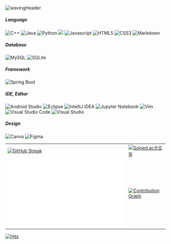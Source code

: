 <!-- temporarily disabled -->
![wavingHeader](https://capsule-render.vercel.app/api?type=waving&height=200&text=Hello!&fontAlign=80&fontAlignY=40&color=gradient&fontSize=30)

<!-- 
|##### Language|##### Database|##### Framework|##### IDE, Editor|##### Design|##### Operating System|##### Version Control|##### ETC|
|------|------|------|------|------|------|------|------|
-->

##### Language
![C++](http://img.shields.io/badge/-C++-00599c?style=for-the-badge&logo=C%2B%2B&logoColor=white)
![Java](https://img.shields.io/badge/java-%23ED8B00.svg?style=for-the-badge&logo=openjdk&logoColor=white)
![Python](https://img.shields.io/badge/python-3670A0?style=for-the-badge&logo=python&logoColor=ffdd54)
<img src="https://img.shields.io/badge/C-00599C?style=for-the-badge&logo=C&logoColor=white"/> 
![Javascript](http://img.shields.io/badge/-Javascript-f7e018?style=for-the-badge&logo=javascript&logoColor=black) 
![HTML5](http://img.shields.io/badge/-HTML5-f06529?style=for-the-badge&logo=HTML5&logoColor=white)
![CSS3](http://img.shields.io/badge/-CSS3-1572b6?style=for-the-badge&logo=CSS3)
![Markdown](https://img.shields.io/badge/markdown-%23000000.svg?style=for-the-badge&logo=markdown&logoColor=white)
<!--
![PowerShell](https://img.shields.io/badge/PowerShell-%235391FE.svg?style=for-the-badge&logo=powershell&logoColor=white)
![Windows Terminal](https://img.shields.io/badge/Windows%20Terminal-%234D4D4D.svg?style=for-the-badge&logo=windows-terminal&logoColor=white)
![YAML](https://img.shields.io/badge/yaml-%23ffffff.svg?style=for-the-badge&logo=yaml&logoColor=151515)
-->

##### Database
![MySQL](https://img.shields.io/badge/MySQL-4479A1?style=for-the-badge&logo=MySQL&logoColor=white)
![SQLite](https://img.shields.io/badge/sqlite-%2307405e.svg?style=for-the-badge&logo=sqlite&logoColor=white)

##### Framework
![Spring Boot](http://img.shields.io/badge/-Spring_Boot-6DB33F?style=for-the-badge&logo=spring&logoColor=white)

##### IDE, Editor
![Android Studio](http://img.shields.io/badge/-Android_Studio-3DDC84?style=for-the-badge&logo=Android%20Studio&logoColor=white)
![Eclipse](https://img.shields.io/badge/Eclipse-FE7A16.svg?style=for-the-badge&logo=Eclipse&logoColor=white)
![IntelliJ IDEA](https://img.shields.io/badge/IntelliJIDEA-000000.svg?style=for-the-badge&logo=intellij-idea&logoColor=white)
![Jupyter Notebook](https://img.shields.io/badge/jupyter-%23FA0F00.svg?style=for-the-badge&logo=jupyter&logoColor=white)
![Vim](https://img.shields.io/badge/VIM-%2311AB00.svg?style=for-the-badge&logo=vim&logoColor=white)
![Visual Studio Code](https://img.shields.io/badge/Visual%20Studio%20Code-0078d7.svg?style=for-the-badge&logo=visual-studio-code&logoColor=white)
![Visual Studio](https://img.shields.io/badge/Visual%20Studio-5C2D91.svg?style=for-the-badge&logo=visual-studio&logoColor=white)


##### Design
![Canva](https://img.shields.io/badge/Canva-%2300C4CC.svg?style=for-the-badge&logo=Canva&logoColor=white)
![Figma](https://img.shields.io/badge/figma-%23F24E1E.svg?style=for-the-badge&logo=figma&logoColor=white)

<!--
##### Operating System
![Ubuntu](https://img.shields.io/badge/Ubuntu-E95420?style=for-the-badge&logo=ubuntu&logoColor=white)
![Windows](https://img.shields.io/badge/Windows-0078D6?style=for-the-badge&logo=windows&logoColor=white)

##### Version Control
![Git](http://img.shields.io/badge/-Git-f05032?style=for-the-badge&logo=Git&logoColor=white)
![Github](http://img.shields.io/badge/-Github-181717?style=for-the-badge&logo=Github&logoColor=white)

##### ETC
![ChatGPT](https://img.shields.io/badge/chatGPT-74aa9c?style=for-the-badge&logo=openai&logoColor=white)
![Google Drive](https://img.shields.io/badge/Google%20Drive-4285F4?style=for-the-badge&logo=googledrive&logoColor=white)

-->






<!-- |Github|BOJ| -->
|   |   |
|------|------|
|[![GitHub Streak](https://streak-stats.demolab.com/?user=devCharlotte&theme=highcontrast)](https://git.io/streak-stats)|[![Solved.ac프로필](http://mazassumnida.wtf/api/v2/generate_badge?boj=devcharlotte)](https://solved.ac/devcharlotte)|
|[![GitHub Language stats](https://raw.githubusercontent.com/devCharlotte/github-stats/output/generated/languages.svg)](https://github.com/devCharlotte/github-stats)|[![Contribution Graph](https://github-readme-activity-graph.vercel.app/graph?username=devCharlotte&theme=react-dark&bg_color=20232a&hide_border=true&line=8A87D0&color=918FE0)](https://github.com/ashutosh00710/github-readme-activity-graph)|

<!--
|<a href="https://github.com/devCharlotte/github-stats">
 <img src="https://raw.githubusercontent.com/devCharlotte/github-stats/output/generated/languages.svg" width=50% />
</a>|
<a href="https://github.com/ashutosh00710/github-readme-activity-graph">
<img src="https://github-readme-activity-graph.vercel.app/graph?username=devCharlotte&theme=react-dark&bg_color=20232a&hide_border=true&line=8A87D0&color=918FE0" width=96%/>
</a>
-->



[![Hits](https://hits.seeyoufarm.com/api/count/incr/badge.svg?url=https%3A%2F%2Fgithub.com%2FdevCharlotte&count_bg=%23900D0D&title_bg=%23555555&icon=&icon_color=%23E7E7E7&title=GitHub&edge_flat=false)](https://hits.seeyoufarm.com)

 <!--
     [GitHub stats](https://github-readme-stats.vercel.app/api?username=devCharlotte&include_all_commits=true&show_icons=true&theme=radical)
     -->


